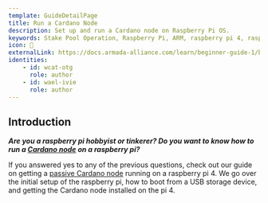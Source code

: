 ```yaml
---
template: GuideDetailPage
title: Run a Cardano Node
description: Set up and run a Cardano node on Raspberry Pi OS.
keywords: Stake Pool Operation, Raspberry Pi, ARM, raspberry pi 4, raspberry pi 400, raspberry pi 3, raspberry pi zero, raspberry pi 4 8gb, pi4, r pi 
icon: 🍓
externalLink: https://docs.armada-alliance.com/learn/beginner-guide-1/beginner-guide
identities: 
    - id: wcat-otg
      role: author
    - id: wael-ivie
      role: author
---
```


## Introduction
***Are you a raspberry pi hobbyist or tinkerer? Do you want to know how to run a [Cardano node](/en/terms/cardano-node.md) on a raspberry pi?***

If you answered yes to any of the previous questions, check out our guide on getting a [passive Cardano node](/en/terms/passive-node.md) running on a raspberry pi 4. We go over the initial setup of the raspberry pi, how to boot from a USB storage device, and getting the Cardano node installed on the pi 4.